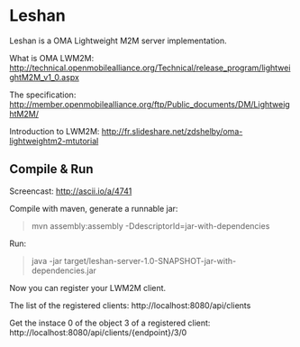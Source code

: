 Leshan
======

Leshan is a OMA Lightweight M2M server implementation.

What is OMA LWM2M: 
http://technical.openmobilealliance.org/Technical/release_program/lightweightM2M_v1_0.aspx

The specification: 
http://member.openmobilealliance.org/ftp/Public_documents/DM/LightweightM2M/

Introduction to LWM2M:
http://fr.slideshare.net/zdshelby/oma-lightweightm2-mtutorial


Compile & Run
-------------

Screencast: http://ascii.io/a/4741

Compile with maven, generate a runnable jar:

> mvn assembly:assembly -DdescriptorId=jar-with-dependencies

Run:

> java -jar target/leshan-server-1.0-SNAPSHOT-jar-with-dependencies.jar

Now you can register your LWM2M client.

The list of the registered clients: http://localhost:8080/api/clients

Get the instace 0 of the object 3 of a registered client: http://localhost:8080/api/clients/{endpoint}/3/0

